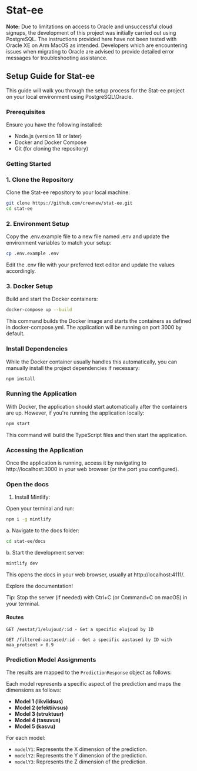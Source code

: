 # Stat-ee

**Note:** Due to limitations on access to Oracle and unsuccessful cloud signups, the development of this project was initially carried out using PostgreSQL. The instructions provided here have not been tested with Oracle XE on Arm MacOS as intended. Developers which are encountering issues when migrating to Oracle are advised to provide detailed error messages for troubleshooting assistance.

## Setup Guide for Stat-ee

This guide will walk you through the setup process for the Stat-ee project on your local environment using PostgreSQL\Oracle.

### Prerequisites

Ensure you have the following installed:
- Node.js (version 18 or later)
- Docker and Docker Compose
- Git (for cloning the repository)

### Getting Started

### 1. Clone the Repository

Clone the Stat-ee repository to your local machine:

```bash
git clone https://github.com/crewnew/stat-ee.git
cd stat-ee
```
### 2. Environment Setup


Copy the .env.example file to a new file named .env and update the environment variables to match your setup:

```bash
cp .env.example .env
```
Edit the .env file with your preferred text editor and update the values accordingly.

### 3. Docker Setup

Build and start the Docker containers:

```bash
docker-compose up --build
```

This command builds the Docker image and starts the containers as defined in docker-compose.yml. The application will be running on port 3000 by default.

### Install Dependencies

While the Docker container usually handles this automatically, you can manually install the project dependencies if necessary:

```bash
npm install
```

### Running the Application

With Docker, the application should start automatically after the containers are up. However, if you're running the application locally:

```bash
npm start
```
This command will build the TypeScript files and then start the application.

### Accessing the Application

Once the application is running, access it by navigating to http://localhost:3000 in your web browser (or the port you configured).

### Open the docs

1. Install Mintlify:

Open your terminal and run:

```bash
npm i -g mintlify
```

a. Navigate to the docs folder:

  ```bash
  cd stat-ee/docs
  ```
b. Start the development server:

  ```bash
  mintlify dev
  ```
This opens the docs in your web browser, usually at http://localhost:4111/.

Explore the documentation!

Tip: Stop the server (if needed) with Ctrl+C (or Command+C on macOS) in your terminal.

#### Routes
```http
GET /eestat/1/elujoud/:id - Get a specific elujoud by ID
```

```http
GET /filtered-aastased/:id - Get a specific aastased by ID with maa_protsent > 0.9
```


### Prediction Model Assignments

The results are mapped to the `PredictionResponse` object as follows:

Each model represents a specific aspect of the prediction and maps the dimensions as follows:

- **Model 1 (likviidsus)**
- **Model 2 (efektiivsus)**
- **Model 3 (struktuur)**
- **Model 4 (tasuvus)**
- **Model 5 (kasvu)**

For each model:
  - `modelY1`: Represents the X dimension of the prediction.
  - `modelY2`: Represents the Y dimension of the prediction.
  - `modelY3`: Represents the Z dimension of the prediction.
